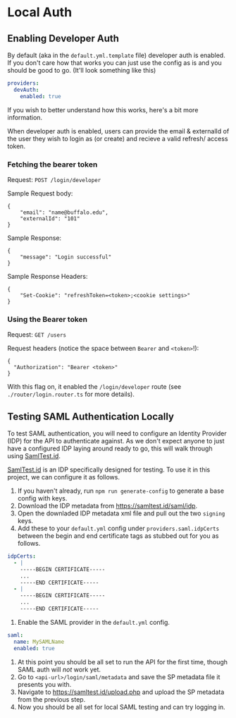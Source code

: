 # Local Auth

## Enabling Developer Auth

By default (aka in the `default.yml.template` file) developer auth is enabled. If you don't care how that works you can just use the config as is and you should be good to go. (It'll look something like this)

```yaml
providers:
  devAuth:
    enabled: true
```

If you wish to better understand how this works, here's a bit more information.

When developer auth is enabled, users can provide the email & externalId of the user they wish to login as (or create) and recieve a valid refresh/ access token.

### Fetching the bearer token

Request: `POST /login/developer`

Sample Request body:

```
{
    "email": "name@buffalo.edu",
    "externalId": "101"
}
```

Sample Response:

```
{
    "message": "Login successful"
}
```

Sample Response Headers:

```
{
    "Set-Cookie": "refreshToken=<token>;<cookie settings>"
}
```

### Using the Bearer token

Request: `GET /users`

Request headers (notice the space between `Bearer` and `<token>`!):

```
{
  "Authorization": "Bearer <token>"
}
```

With this flag on, it enabled the `/login/developer` route (see `./router/login.router.ts` for more details).

## Testing SAML Authentication Locally

To test SAML authentication, you will need to configure an Identity Provider (IDP) for the API to authenticate against. As we don't expect anyone to just have a configured IDP laying around ready to go, this will walk through using [SamlTest.id](https://samltest.id/).

[SamlTest.id](https://samltest.id/) is an IDP specifically designed for testing. To use it in this project, we can configure it as follows.

1. If you haven't already, run `npm run generate-config` to generate a base config with keys.
1. Download the IDP metadata from https://samltest.id/saml/idp.
1. Open the downladed IDP metadata xml file and pull out the two `signing` keys.
1. Add these to your `default.yml` config under `providers.saml.idpCerts` between the begin and end certificate tags as stubbed out for you as follows.

```yaml
idpCerts:
  - |
    -----BEGIN CERTIFICATE-----
    ...
    -----END CERTIFICATE-----
  - |
    -----BEGIN CERTIFICATE-----
    ...
    -----END CERTIFICATE-----
```

1. Enable the SAML provider in the `default.yml` config.

```yaml
saml:
  name: MySAMLName
  enabled: true
```

1. At this point you should be all set to run the API for the first time, though SAML auth will _not_ work yet.
1. Go to `<api-url>/login/saml/metadata` and save the SP metadata file it presents you with.
1. Navigate to https://samltest.id/upload.php and upload the SP metadata from the previous step.
1. Now you should be all set for local SAML testing and can try logging in.
